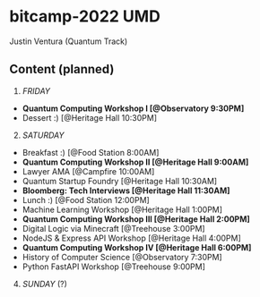 # bitcamp-2022 UMD

Justin Ventura (Quantum Track)

## Content (planned)

1. *FRIDAY*
 - **Quantum Computing Workshop I [@Observatory 9:30PM]**
 - Dessert :) [@Heritage Hall 10:30PM]
2. *SATURDAY*
 - Breakfast :)  [@Food Station 8:00AM]
 - **Quantum Computing Workshop II [@Heritage Hall 9:00AM]**  
 - Lawyer AMA [@Campfire 10:00AM]
 - Quantum Startup Foundry [@Heritage Hall 10:30AM]
 - **Bloomberg: Tech Interviews [@Heritage Hall 11:30AM]**
 - Lunch :) [@Food Station 12:00PM]
 - Machine Learning Workshop [@Heritage Hall 1:00PM]
 - **Quantum Computing Workshop III [@Heritage Hall 2:00PM]**
 - Digital Logic via Minecraft [@Treehouse 3:00PM]
 - NodeJS & Express API Workshop [@Heritage Hall 4:00PM]
 - **Quantum Computing Workshop IV [@Heritage Hall 6:00PM]**
 - History of Computer Science [@Observatory 7:30PM]
 - Python FastAPI Workshop [@Treehouse 9:00PM]
4. *SUNDAY* (?)
